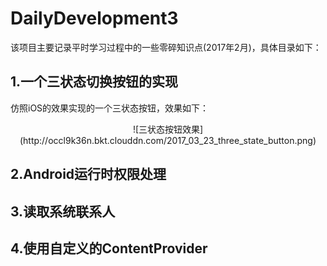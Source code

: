 # DailyDevelopment3
该项目主要记录平时学习过程中的一些零碎知识点(2017年2月)，具体目录如下：

## 1.一个三状态切换按钮的实现

仿照iOS的效果实现的一个三状态按钮，效果如下：

<center>
![三状态按钮效果](http://occl9k36n.bkt.clouddn.com/2017_03_23_three_state_button.png)
</center>


## 2.Android运行时权限处理

## 3.读取系统联系人

## 4.使用自定义的ContentProvider
